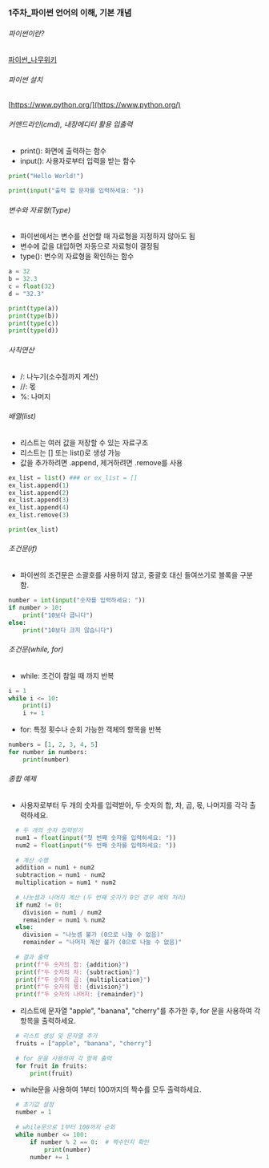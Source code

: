 ### 1주차_파이썬 언어의 이해, 기본 개념

###### 파이썬이란?
[파이썬_나무위키](https://namu.wiki/w/Python)


###### 파이썬 설치
[https://www.python.org/](https://www.python.org/)


###### 커맨드라인(cmd), 내장에디터 활용 입출력
- print(): 화면에 출력하는 함수
- input(): 사용자로부터 입력을 받는 함수
  
```python
print("Hello World!")
    
print(input("출력 할 문자를 입력하세요: "))
```


###### 변수와 자료형(Type)
- 파이썬에서는 변수를 선언할 때 자료형을 지정하지 않아도 됨
- 변수에 값을 대입하면 자동으로 자료형이 결정됨
- type(): 변수의 자료형을 확인하는 함수

```python
a = 32
b = 32.3
c = float(32)
d = "32.3"

print(type(a))
print(type(b))
print(type(c))
print(type(d))
```


###### 사칙연산
- /: 나누기(소수점까지 계산)
- //: 몫
- %: 나머지


###### 배열(list)
- 리스트는 여러 값을 저장할 수 있는 자료구조
- 리스트는 [] 또는 list()로 생성 가능
- 값을 추가하려면 .append, 제거하려면 .remove를 사용

```python
ex_list = list() ### or ex_list = []
ex_list.append(1)
ex_list.append(2)
ex_list.append(3)
ex_list.append(4)
ex_list.remove(3)

print(ex_list)
```


###### 조건문(if)

- 파이썬의 조건문은 소괄호를 사용하지 않고, 중괄호 대신 들여쓰기로 블록을 구분함.

```python
number = int(input("숫자를 입력하세요: "))
if number > 10:
    print("10보다 큽니다")
else:
    print("10보다 크지 않습니다")

```


###### 조건문(while, for)
- while: 조건이 참일 때 까지 반복
```python
i = 1
while i <= 10:
    print(i)
    i += 1
```

- for: 특정 횟수나 순회 가능한 객체의 항목을 반복
```python
numbers = [1, 2, 3, 4, 5]
for number in numbers:
    print(number)
```

###### 종합 예제
- 사용자로부터 두 개의 숫자를 입력받아, 두 숫자의 합, 차, 곱, 몫, 나머지를 각각 출력하세요.
```python
  # 두 개의 숫자 입력받기
  num1 = float(input("첫 번째 숫자를 입력하세요: "))
  num2 = float(input("두 번째 숫자를 입력하세요: "))
  
  # 계산 수행
  addition = num1 + num2
  subtraction = num1 - num2
  multiplication = num1 * num2
  
  # 나눗셈과 나머지 계산 (두 번째 숫자가 0인 경우 예외 처리)
  if num2 != 0:
    division = num1 / num2
    remainder = num1 % num2
  else:
    division = "나눗셈 불가 (0으로 나눌 수 없음)"
    remainder = "나머지 계산 불가 (0으로 나눌 수 없음)"
  
  # 결과 출력
  print(f"두 숫자의 합: {addition}")
  print(f"두 숫자의 차: {subtraction}")
  print(f"두 숫자의 곱: {multiplication}")
  print(f"두 숫자의 몫: {division}")
  print(f"두 숫자의 나머지: {remainder}")
```

- 리스트에 문자열 "apple", "banana", "cherry"를 추가한 후, for 문을 사용하여 각 항목을 출력하세요.
```python
  # 리스트 생성 및 문자열 추가
  fruits = ["apple", "banana", "cherry"]
  
  # for 문을 사용하여 각 항목 출력
  for fruit in fruits:
      print(fruit)
```

- while문을 사용하여 1부터 100까지의 짝수를 모두 출력하세요.
```python
  # 초기값 설정
  number = 1
  
  # while문으로 1부터 100까지 순회
  while number <= 100:
      if number % 2 == 0:  # 짝수인지 확인
          print(number)
      number += 1
```

